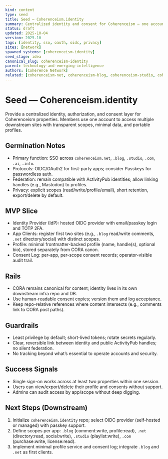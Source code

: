 ```yaml
---
kind: content
type: seed
title: Seed — Coherenceism.identity
summary: Centralized identity and consent for Coherenceism — one account to log into .net, .blog, .studio, .com, .ai, .info with clear scopes and provenance.
status: draft
updated: 2025-10-04
version: 2025.10
tags: [identity, sso, oauth, oidc, privacy]
sites: [network]
spawned_systems: [coherenceism-identity]
seed_stage: idea
canonical_slug: coherenceism-identity
parent: technology-and-emerging-intelligence
authors: [Coherence Network]
related: [coherenceism-net, coherenceism-blog, coherenceism-studio, coherenceism-com, coherenceism-ai, coherenceism-info]
---
```


# Seed — Coherenceism.identity

Provide a centralized identity, authorization, and consent layer for Coherenceism properties. Members use one account to access multiple downstream sites with transparent scopes, minimal data, and portable profiles.

## Germination Notes
- Primary function: SSO across `coherenceism.net`, `.blog`, `.studio`, `.com`, `.ai`, `.info`.
- Protocols: OIDC/OAuth2 for first-party apps; consider Passkeys for passwordless auth.
- Federation: remain compatible with ActivityPub identities; allow linking handles (e.g., Mastodon) to profiles.
- Privacy: explicit scopes (read/write/profile/email), short retention, export/delete by default.

## MVP Slice
- Identity Provider (IdP): hosted OIDC provider with email/passkey login and TOTP 2FA.
- App Clients: register first two sites (e.g., `.blog` read/write comments, `.net` directory/social) with distinct scopes.
- Profile: minimal frontmatter-backed profile (name, handle(s), optional bio), stored separately from CORA canon.
- Consent Log: per-app, per-scope consent records; operator-visible audit trail.

## Rails
- CORA remains canonical for content; identity lives in its own downstream infra repo and DB.
- Use human-readable consent copies; version them and log acceptance.
- Keep repo-relative references where content intersects (e.g., comments link to CORA post paths).

## Guardrails
- Least privilege by default; short-lived tokens; rotate secrets regularly.
- Clear, reversible link between identity and public ActivityPub handles; no silent federation.
- No tracking beyond what’s essential to operate accounts and security.

## Success Signals
- Single sign-on works across at least two properties within one session.
- Users can view/export/delete their profile and consents without support.
- Admins can audit access by app/scope without deep digging.

## Next Steps (Downstream)
1) Initialize `coherenceism.identity` repo; select OIDC provider (self-hosted or managed) with passkey support.
2) Define scopes per app: `.blog` (comment:write, profile:read), `.net` (directory:read, social:write), `.studio` (playlist:write), `.com` (purchase:write, license:read).
3) Implement minimal profile service and consent log; integrate `.blog` and `.net` as first clients.

